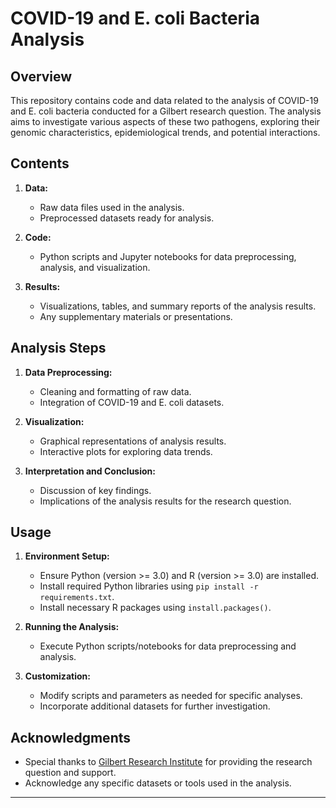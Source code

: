 # COVID-19 and E. coli Bacteria Analysis

## Overview
This repository contains code and data related to the analysis of COVID-19 and E. coli bacteria conducted for a Gilbert research question. The analysis aims to investigate various aspects of these two pathogens, exploring their genomic characteristics, epidemiological trends, and potential interactions.

## Contents
1. **Data:** 
   - Raw data files used in the analysis.
   - Preprocessed datasets ready for analysis.

2. **Code:**
   - Python scripts and Jupyter notebooks for data preprocessing, analysis, and visualization.

3. **Results:**
   - Visualizations, tables, and summary reports of the analysis results.
   - Any supplementary materials or presentations.

## Analysis Steps
1. **Data Preprocessing:**
   - Cleaning and formatting of raw data.
   - Integration of COVID-19 and E. coli datasets.

2. **Visualization:**
   - Graphical representations of analysis results.
   - Interactive plots for exploring data trends.

3. **Interpretation and Conclusion:**
   - Discussion of key findings.
   - Implications of the analysis results for the research question.

## Usage
1. **Environment Setup:**
   - Ensure Python (version >= 3.0) and R (version >= 3.0) are installed.
   - Install required Python libraries using `pip install -r requirements.txt`.
   - Install necessary R packages using `install.packages()`.

2. **Running the Analysis:**
   - Execute Python scripts/notebooks for data preprocessing and analysis.

3. **Customization:**
   - Modify scripts and parameters as needed for specific analyses.
   - Incorporate additional datasets for further investigation.


## Acknowledgments
- Special thanks to [Gilbert Research Institute](http://www.gilbertresearch.org/) for providing the research question and support.
- Acknowledge any specific datasets or tools used in the analysis.

---
